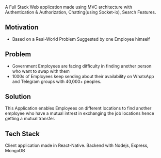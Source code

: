 A Full Stack Web application made using MVC architecture with Authentication & Authorization, Chatting(using Socket-io), Search Features.

## Motivation
- Based on a Real-World Problem Suggested by one Employee himself

## Problem
- Government Employees are facing difficulty in finding another person who want to swap with them
- 1000s of Employees keep sending about their availability on WhatsApp and Telegram groups with 40,000+ peoples.

## Solution
This Application enables Employees on different locations to find another employee who have a mutual intrest in exchanging the job locations hence getting a mutual transfer.

## Tech Stack
Client application made in React-Native. 
Backend with Nodejs, Express, MongoDB
